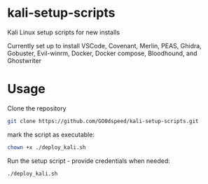 # kali-setup-scripts
Kali Linux setup scripts for new installs

Currently set up to install VSCode, Covenant, Merlin, PEAS, Ghidra, Gobuster, Evil-winrm, Docker, Docker compose, Bloodhound, and Ghostwriter

# Usage

Clone the repository

```bash
git clone https://github.com/GO0dspeed/kali-setup-scripts.git
```

mark the script as executable:

```bash
chown +x ./deploy_kali.sh
```

Run the setup script - provide credentials when needed:

```bash
./deploy_kali.sh
```
